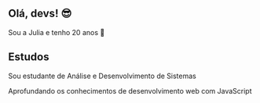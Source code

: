 ## Olá,  devs! 😎

Sou a Julia e tenho 20 anos 🤍

## Estudos

Sou estudante de Análise e Desenvolvimento de Sistemas 

Aprofundando os conhecimentos de desenvolvimento web com JavaScript


